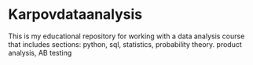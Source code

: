 # Karpovdataanalysis
This is my educational repository for working with a data analysis course that includes sections: python, sql, statistics, probability theory. product analysis, AB testing

